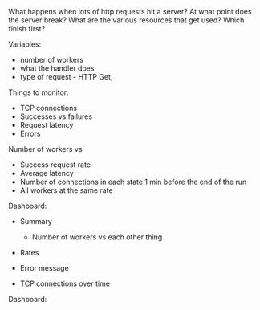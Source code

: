 What happens when lots of http requests hit a server?
At what point does the server break?
What are the various resources that get used?
Which finish first?


Variables:
  * number of workers
  * what the handler does
  * type of request - HTTP Get, 

Things to monitor:
  * TCP connections
  * Successes vs failures
  * Request latency
  * Errors


Number of workers vs
  * Success request rate
  * Average latency
  * Number of connections in each state 1 min before the end of the run
  *  All workers at the same rate

Dashboard:

  * Summary
    * Number of workers vs each other thing
  
  * Rates
  * Error message
  * TCP connections over time

Dashboard: